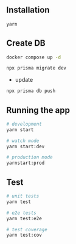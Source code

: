 ## Installation

```bash
yarn
```

## Create DB

```bash
docker compose up -d
```

```bash
npx prisma migrate dev
```

- update 

```bash
npx prisma db push
```

## Running the app

```bash
# development
yarn start

# watch mode
yarn start:dev

# production mode
yarnstart:prod
```

## Test

```bash
# unit tests
yarn test

# e2e tests
yarn test:e2e

# test coverage
yarn test:cov
```
